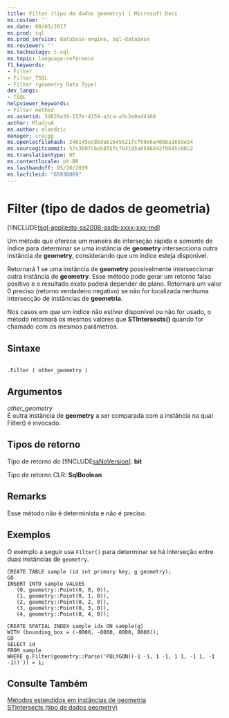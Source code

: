 ```yaml
---
title: Filter (tipo de dados geometry) | Microsoft Docs
ms.custom: ''
ms.date: 08/03/2017
ms.prod: sql
ms.prod_service: database-engine, sql-database
ms.reviewer: ''
ms.technology: t-sql
ms.topic: language-reference
f1_keywords:
- Filter
- Filter_TSQL
- Filter (geometry Data Type)
dev_langs:
- TSQL
helpviewer_keywords:
- Filter method
ms.assetid: 3d629a39-157e-4159-a3ca-a3c2e0ed4160
author: MladjoA
ms.author: mlandzic
manager: craigg
ms.openlocfilehash: 24b145ec8bda61645521fcf69e6a40bba1659e54
ms.sourcegitcommit: 57c3b07cba5855fc7b4195a0586b42f8b45c08c2
ms.translationtype: HT
ms.contentlocale: pt-BR
ms.lasthandoff: 05/20/2019
ms.locfileid: "65938069"
---
```

# <a name="filter-geometry-data-type"></a>Filter (tipo de dados de geometria)
[!INCLUDE[tsql-appliesto-ss2008-asdb-xxxx-xxx-md](../../includes/tsql-appliesto-ss2008-asdb-xxxx-xxx-md.md)]

Um método que oferece um maneira de interseção rápida e somente de índice para determinar se uma instância de **geometry** intersecciona outra instância de **geometry**, considerando que um índice esteja disponível.
  
Retornará 1 se uma instância de **geometry** possivelmente interseccionar outra instância de **geometry**. Esse método pode gerar um retorno falso positivo e o resultado exato poderá depender do plano. Retornará um valor 0 preciso (retorno verdadeiro negativo) se não for localizada nenhuma intersecção de instâncias de **geometria**.
  
Nos casos em que um índice não estiver disponível ou não for usado, o método retornará os mesmos valores que **STIntersects()** quando for chamado com os mesmos parâmetros.
  
## <a name="syntax"></a>Sintaxe  
  
```  
  
.Filter ( other_geometry )  
```  
  
## <a name="arguments"></a>Argumentos  
 *other_geometry*  
 É outra instância de **geometry** a ser comparada com a instância na qual Filter() é invocado.  
  
## <a name="return-types"></a>Tipos de retorno  
 Tipo de retorno do [!INCLUDE[ssNoVersion](../../includes/ssnoversion-md.md)]: **bit**  
  
 Tipo de retorno CLR: **SqlBoolean**  
  
## <a name="remarks"></a>Remarks  
 Esse método não é determinista e não é preciso.  
  
## <a name="examples"></a>Exemplos  
 O exemplo a seguir usa `Filter()` para determinar se há interseção entre duas instâncias de `geometry`.  
  
```  
CREATE TABLE sample (id int primary key, g geometry);  
GO  
INSERT INTO sample VALUES  
   (0, geometry::Point(0, 0, 0)),  
   (1, geometry::Point(0, 1, 0)),  
   (2, geometry::Point(0, 2, 0)),  
   (3, geometry::Point(0, 3, 0)),  
   (4, geometry::Point(0, 4, 0));  
  
CREATE SPATIAL INDEX sample_idx ON sample(g)  
WITH (bounding_box = (-8000, -8000, 8000, 8000));  
GO  
SELECT id  
FROM sample   
WHERE g.Filter(geometry::Parse('POLYGON((-1 -1, 1 -1, 1 1, -1 1, -1 -1))')) = 1;  
```  
  
## <a name="see-also"></a>Consulte Também  
 [Métodos estendidos em instâncias de geometria](../../t-sql/spatial-geometry/extended-methods-on-geometry-instances.md)   
 [STIntersects &#40;tipo de dados geometry&#41;](../../t-sql/spatial-geometry/stintersects-geometry-data-type.md)  
  
  

